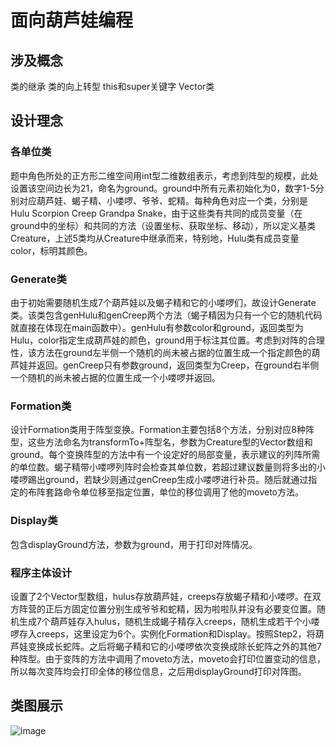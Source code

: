 # 面向葫芦娃编程
## 涉及概念

类的继承
类的向上转型
this和super关键字
Vector类

## 设计理念
### 各单位类
题中角色所处的正方形二维空间用int型二维数组表示，考虑到阵型的规模，此处设置该空间边长为21，命名为ground。ground中所有元素初始化为0，数字1-5分别对应葫芦娃、蝎子精、小喽啰、爷爷、蛇精。每种角色对应一个类，分别是Hulu Scorpion Creep Grandpa Snake，由于这些类有共同的成员变量（在ground中的坐标）和共同的方法（设置坐标、获取坐标、移动），所以定义基类Creature，上述5类均从Creature中继承而来，特别地，Hulu类有成员变量color，标明其颜色。
### Generate类
由于初始需要随机生成7个葫芦娃以及蝎子精和它的小喽啰们，故设计Generate类。该类包含genHulu和genCreep两个方法（蝎子精因为只有一个它的随机代码就直接在体现在main函数中）。genHulu有参数color和ground，返回类型为Hulu，color指定生成葫芦娃的颜色，ground用于标注其位置。考虑到对阵的合理性，该方法在ground左半侧一个随机的尚未被占据的位置生成一个指定颜色的葫芦娃并返回。genCreep只有参数ground，返回类型为Creep，在ground右半侧一个随机的尚未被占据的位置生成一个小喽啰并返回。
### Formation类
设计Formation类用于阵型变换。Formation主要包括8个方法，分别对应8种阵型，这些方法命名为transformTo+阵型名，参数为Creature型的Vector数组和ground。每个变换阵型的方法中有一个设定好的局部变量，表示建议的列阵所需的单位数。蝎子精带小喽啰列阵时会检查其单位数，若超过建议数量则将多出的小喽啰踢出ground，若缺少则通过genCreep生成小喽啰进行补员。随后就通过指定的布阵套路命令单位移至指定位置，单位的移位调用了他的moveto方法。
### Display类
包含displayGround方法，参数为ground，用于打印对阵情况。
### 程序主体设计
设置了2个Vector<Creature>型数组，hulus存放葫芦娃，creeps存放蝎子精和小喽啰。在双方阵营的正后方固定位置分别生成爷爷和蛇精，因为啦啦队并没有必要变位置。随机生成7个葫芦娃存入hulus，随机生成蝎子精存入creeps，随机生成若干个小喽啰存入creeps，这里设定为6个。实例化Formation和Display。按照Step2，将葫芦娃变换成长蛇阵。之后将蝎子精和它的小喽啰依次变换成除长蛇阵之外的其他7种阵型。由于变阵的方法中调用了moveto方法，moveto会打印位置变动的信息，所以每次变阵均会打印全体的移位信息，之后用displayGround打印对阵图。

## 类图展示

![image](https://github.com/Mi-racle/java-2019-homeworks/blob/master/3-OOPAdvanced/%E6%9D%8E%E5%9F%B9%E5%89%80-171860519/Huluwa.png)
